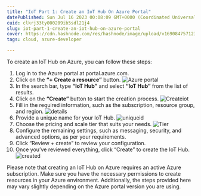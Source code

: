 ```yaml
---
title: "IoT Part 1: Create an IoT Hub On Azure Portal"
datePublished: Sun Jul 16 2023 00:08:09 GMT+0000 (Coordinated Universal Time)
cuid: clkrj33ty000209ib5sdl21j4
slug: iot-part-1-create-an-iot-hub-on-azure-portal
cover: https://cdn.hashnode.com/res/hashnode/image/upload/v1690847571230/ada5235c-a65c-4721-9112-495264abfd60.jpeg
tags: cloud, azure-developer

---
```


To create an IoT Hub on Azure, you can follow these steps:

1.	Log in to the Azure portal at portal.azure.com.
2.	Click on the **“+ Create a resource”** button.
![Azure portal](https://cdn.hashnode.com/res/hashnode/image/upload/v1690847560982/96d12d0c-6a1f-488e-b8f8-8090a761694d.png)
3.	In the search bar, type **“IoT Hub”** and select **“IoT Hub”** from the list of results.
4.	Click on the **“Create”** button to start the creation process.
![Createiot](https://cdn.hashnode.com/res/hashnode/image/upload/v1690847562921/222d601a-9368-4b42-913a-0a24aa773212.png)
5.	Fill in the required information, such as the subscription, resource group, and region.
![details](https://cdn.hashnode.com/res/hashnode/image/upload/v1690847564842/0f53f07b-e71d-4f24-a38d-6100b8ec5de5.png)
6.	Provide a unique name for your IoT Hub.
![uniqueid](https://cdn.hashnode.com/res/hashnode/image/upload/v1690847566716/1f92df72-4600-4c83-a2a0-1cead57703aa.png)
7.	Choose the pricing and scale tier that suits your needs.
![Tier](https://cdn.hashnode.com/res/hashnode/image/upload/v1690847568614/b6eea4f5-52e0-4b98-9705-7cbac39763c9.png)
8.	Configure the remaining settings, such as messaging, security, and advanced options, as per your requirements.
9.	Click “Review + create” to review your configuration.
10.	Once you’ve reviewed everything, click “Create” to create the IoT Hub.
![created](https://cdn.hashnode.com/res/hashnode/image/upload/v1690847570030/02f36181-1067-44a5-a255-14dc3c7a6f15.png)

Please note that creating an IoT Hub on Azure requires an active Azure subscription. Make sure you have the necessary permissions to create resources in your Azure environment. Additionally, the steps provided here may vary slightly depending on the Azure portal version you are using.
